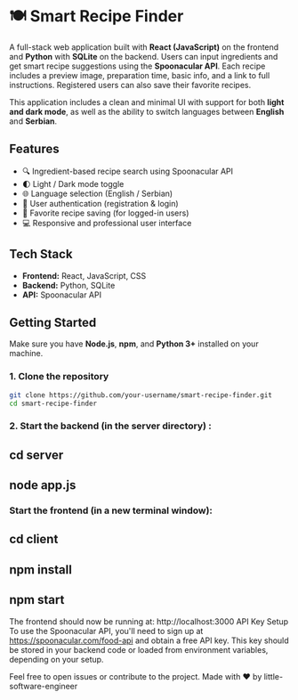 # 🍽️ Smart Recipe Finder

A full-stack web application built with **React (JavaScript)** on the frontend and **Python** with **SQLite** on the backend. Users can input ingredients and get smart recipe suggestions using the **Spoonacular API**. Each recipe includes a preview image, preparation time, basic info, and a link to full instructions. Registered users can also save their favorite recipes.

This application includes a clean and minimal UI with support for both **light and dark mode**, as well as the ability to switch languages between **English** and **Serbian**.

## Features

- 🔍 Ingredient-based recipe search using Spoonacular API
- 🌓 Light / Dark mode toggle
- 🌐 Language selection (English / Serbian)
- 🔐 User authentication (registration & login)
- 📌 Favorite recipe saving (for logged-in users)
- 💻 Responsive and professional user interface

## Tech Stack

- **Frontend:** React, JavaScript, CSS
- **Backend:** Python, SQLite
- **API:** Spoonacular API


## Getting Started

Make sure you have **Node.js**, **npm**, and **Python 3+** installed on your machine.

### 1. Clone the repository

```bash
git clone https://github.com/your-username/smart-recipe-finder.git
cd smart-recipe-finder
```
### 2. Start the backend (in the server directory) :

cd server
---
node app.js
---

### Start the frontend (in a new terminal window):
cd client
---
npm install
---
npm start
---

The frontend should now be running at: http://localhost:3000
API Key Setup
To use the Spoonacular API, you'll need to sign up at https://spoonacular.com/food-api and obtain a free API key. This key should be stored in your backend code or loaded from environment variables, depending on your setup.

Feel free to open issues or contribute to the project.
Made with ❤️ by little-software-engineer

